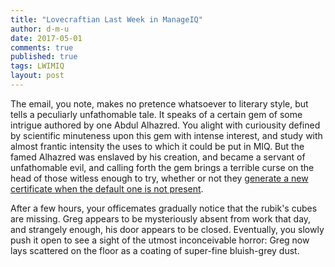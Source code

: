 ```yaml
---
title: "Lovecraftian Last Week in ManageIQ"
author: d-m-u
date: 2017-05-01
comments: true
published: true
tags: LWIMIQ
layout: post
---
```


The email, you note, makes no pretence whatsoever to literary style, but tells a peculiarly unfathomable tale. It speaks of a certain gem of some intrigue authored by one Abdul Alhazred. You alight with curiousity defined by scientific minuteness upon this gem with intense interest, and study with almost frantic intensity the uses to which it could be put in MIQ. But the famed Alhazred was enslaved by his creation, and became a servant of unfathomable evil, and calling forth the gem brings a terrible curse on the head of those witless enough to try, whether or not they [generate a new certificate when the default one is not present][1].

After a few hours, your officemates gradually notice that the rubik's cubes are missing. Greg appears to be mysteriously absent from work that day, and strangely enough, his door appears to be closed. Eventually, you slowly push it open to see a sight of the utmost inconceivable horror: Greg now lays scattered on the floor as a coating of super-fine bluish-grey dust.

[1]: https://github.com/ManageIQ/manageiq-appliance/commit/387fbf60ceae897838789dd97f737063955c1899
